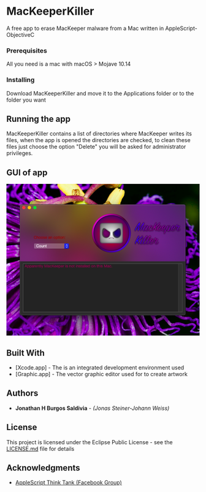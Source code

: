 # MacKeeperKiller

A free app to erase MacKeeper malware from a Mac written in AppleScript-ObjectiveC

### Prerequisites

All you need is a mac with macOS > Mojave 10.14

### Installing

Download MacKeeperKiller and move it to the Applications folder or to the folder you want

## Running the app

MacKeeperKiller contains a list of directories where MacKeeper writes its files, when the app is opened the directories are checked, to clean these files just choose the option "Delete" you will be asked for administrator privileges.

## GUI of app

![alt text](https://github.com/jonathanburgossaldivia/MacKeeperKiller/blob/master/app%20interface.png)

## Built With

* [Xcode.app] - The is an integrated development environment used
* [Graphic.app] - The vector graphic editor used for to create artwork

## Authors

* **Jonathan H Burgos Saldivia** - *(Jonas Steiner-Johann Weiss)*

## License

This project is licensed under the Eclipse Public License - see the [LICENSE.md](LICENSE.md) file for details

## Acknowledgments

* [AppleScript Think Tank (Facebook Group)](https://www.facebook.com/groups/179313285447304/)
